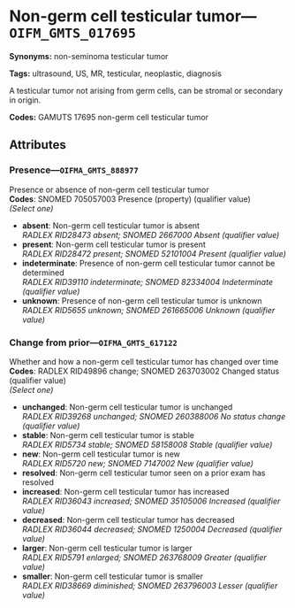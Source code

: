 # Non-germ cell testicular tumor—`OIFM_GMTS_017695`

**Synonyms:** non-seminoma testicular tumor

**Tags:** ultrasound, US, MR, testicular, neoplastic, diagnosis

A testicular tumor not arising from germ cells, can be stromal or secondary in origin.

**Codes:** GAMUTS 17695 non-germ cell testicular tumor

## Attributes

### Presence—`OIFMA_GMTS_888977`

Presence or absence of non-germ cell testicular tumor  
**Codes**: SNOMED 705057003 Presence (property) (qualifier value)  
*(Select one)*

- **absent**: Non-germ cell testicular tumor is absent  
_RADLEX RID28473 absent; SNOMED 2667000 Absent (qualifier value)_
- **present**: Non-germ cell testicular tumor is present  
_RADLEX RID28472 present; SNOMED 52101004 Present (qualifier value)_
- **indeterminate**: Presence of non-germ cell testicular tumor cannot be determined  
_RADLEX RID39110 indeterminate; SNOMED 82334004 Indeterminate (qualifier value)_
- **unknown**: Presence of non-germ cell testicular tumor is unknown  
_RADLEX RID5655 unknown; SNOMED 261665006 Unknown (qualifier value)_

### Change from prior—`OIFMA_GMTS_617122`

Whether and how a non-germ cell testicular tumor has changed over time  
**Codes**: RADLEX RID49896 change; SNOMED 263703002 Changed status (qualifier value)  
*(Select one)*

- **unchanged**: Non-germ cell testicular tumor is unchanged  
_RADLEX RID39268 unchanged; SNOMED 260388006 No status change (qualifier value)_
- **stable**: Non-germ cell testicular tumor is stable  
_RADLEX RID5734 stable; SNOMED 58158008 Stable (qualifier value)_
- **new**: Non-germ cell testicular tumor is new  
_RADLEX RID5720 new; SNOMED 7147002 New (qualifier value)_
- **resolved**: Non-germ cell testicular tumor seen on a prior exam has resolved  
- **increased**: Non-germ cell testicular tumor has increased  
_RADLEX RID36043 increased; SNOMED 35105006 Increased (qualifier value)_
- **decreased**: Non-germ cell testicular tumor has decreased  
_RADLEX RID36044 decreased; SNOMED 1250004 Decreased (qualifier value)_
- **larger**: Non-germ cell testicular tumor is larger  
_RADLEX RID5791 enlarged; SNOMED 263768009 Greater (qualifier value)_
- **smaller**: Non-germ cell testicular tumor is smaller  
_RADLEX RID38669 diminished; SNOMED 263796003 Lesser (qualifier value)_